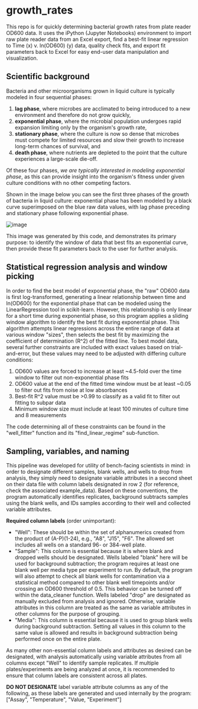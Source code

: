# growth_rates

This repo is for quickly determining bacterial growth rates from plate reader OD600 data. It uses the iPython (Jupyter Notebooks) environment to import raw plate reader data from an Excel export, find a best-fit linear regression to Time (x) v. ln(OD600) (y) data, quality check fits, and export fit parameters back to Excel for easy end-user data manipulation and visualization.


## Scientific background
Bacteria and other microorganisms grown in liquid culture is typically modeled in four sequential phases: 
1. **lag phase**, where microbes are acclimated to being introduced to a new environment and therefore do not grow quickly,
2. **exponential phase**, where the microbial population undergoes rapid expansion limiting only by the organism's growth rate,
3. **stationary phase**, where the culture is now so dense that microbes must compete for limited resources and slow their growth to increase long-term chances of survival, and
4. **death phase**, where nutrients are depleted to the point that the culture experiences a large-scale die-off.

Of these four phases, *we are typically interested in modeling exponential phase*, as this can provide insight into the organism's fitness under given culture conditions with no other competing factors.

Shown in the image below you can see the first three phases of the growth of bacteria in liquid culture: exponential phase has been modeled by a black curve superimposed on the blue raw data values, with lag phase preceding and stationary phase following exponential phase.

![image](https://github.com/user-attachments/assets/f7947a17-3b5c-4a5b-89e1-7dd6dc9a4f9f)

This image was generated by this code, and demonstrates its primary purpose: to identify the window of data that best fits an exponential curve, then provide these fit parameters back to the user for further analysis.


## Statistical regression analysis and window picking

In order to find the best model of exponential phase, the "raw" OD600 data is first log-transformed, generating a linear relationship between time and ln(OD600) for the exponential phase that can be modeled using the LinearRegression tool in scikit-learn. However, this relationship is only linear for a short time during exponential phase, so this program applies a sliding window algorithm to identify the best fit during exponential phase. This algorithm attempts linear regressions across the entire range of data at various window "sizes", then selects the best fit by maximizing the coefficient of determination (R^2) of the fitted line. To best model data, several further constraints are included with exact values based on trial-and-error, but these values may need to be adjusted with differing culture conditions:
1. OD600 values are forced to increase at least ~4.5-fold over the time window to filter out non-exponential phase fits
2. OD600 value at the end of the fitted time window must be at least ~0.05 to filter out fits from noise at low absorbances
3. Best-fit R^2 value must be >0.99 to classify as a valid fit to filter out fitting to subpar data
4. Minimum window size must include at least 100 minutes of culture time and 8 measurements

The code determining all of these constraints can be found in the "well_fitter" function and its "find_linear_regime" sub-function.

## Sampling, variables, and naming
This pipeline was developed for utility of bench-facing scientists in mind: in order to designate different samples, blank wells, and wells to drop from analysis, they simply need to designate variable attributes in a second sheet on their data file with column labels designated in row 2 (for reference, check the associated example_data). Based on these conventions, the program automatically identifies replicates, background subtracts samples using the blank wells, and IDs samples according to their well and collected variable attributes. 

**Required column labels** (order unimportant):
* "Well": These should be within the set of alphanumerics created from the product of (A-P)(1-24), e.g., "A8", "J15", "F6". The allowed set includes all wells on a standard 96- or 384-well plate.
* "Sample": This column is essential because it is where blank and dropped wells should be designated. Wells labeled "blank" here will be used for background subtraction; the program requires at least one blank well per media type per experiment to run. By default, the program will also attempt to check all blank wells for contamination via a statistical method compared to other blank well timepoints and/or crossing an OD600 threshold of 0.5. This behavior can be turned off within the data_cleaner function. Wells labeled "drop" are designated as manually excluded from analysis and ignored. Otherwise, variable attributes in this column are treated as the same as variable attributes in other columns for the purpose of grouping.
* "Media": This column is essential because it is used to group blank wells during background subtraction. Setting all values in this column to the same value is allowed and results in background subtraction being performed once on the entire plate.

As many other non-essential column labels and attributes as desired can be designated, with analysis automatically using variable attributes from all columns except "Well" to identify sample replicates. If multiple plates/experiments are being analyzed at once, it is recommended to ensure that column labels are consistent across all plates.

**DO NOT DESIGNATE** label variable attribute columns as any of the following, as these labels are generated and used internally by the program:\
 ["Assay", "Temperature", "Value, "Experiment"]




